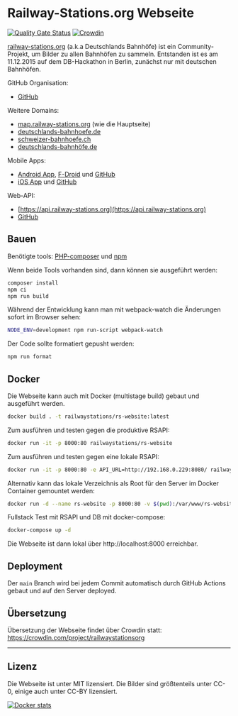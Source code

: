 # Railway-Stations.org Webseite

[![Quality Gate Status](https://sonarcloud.io/api/project_badges/measure?project=RailwayStations_RSWebsite&metric=alert_status)](https://sonarcloud.io/dashboard?id=RailwayStations_RSWebsite) [![Crowdin](https://badges.crowdin.net/railwaystationsorg/localized.svg)](https://crowdin.com/project/railwaystationsorg)

[railway-stations.org](https://railway-stations.org/) (a.k.a Deutschlands Bahnhöfe) ist ein Community-Projekt, um Bilder zu allen Bahnhöfen zu sammeln. Entstanden ist es am 11.12.2015 auf dem DB-Hackathon in Berlin, zunächst nur mit deutschen Bahnhöfen.

GitHub Organisation:

- [GitHub](https://github.com/RailwayStations)

Weitere Domains:

- [map.railway-stations.org](https://map.railway-stations.org/) (wie die Hauptseite)
- [deutschlands-bahnhoefe.de](http://www.deutschlands-bahnhoefe.de/)
- [schweizer-bahnhoefe.ch](https://schweizer-bahnhoefe.ch/)
- [deutschlands-bahnhöfe.de](http://www.xn--deutschlands-bahnhfe-lbc.de/)

Mobile Apps:

- [Android App](https://play.google.com/store/apps/details?id=de.bahnhoefe.deutschlands.bahnhofsfotos), [F-Droid](https://f-droid.org/de/packages/de.bahnhoefe.deutschlands.bahnhofsfotos/) und [GitHub](https://github.com/RailwayStations/RSAndroidApp)
- [iOS App](https://apps.apple.com/de/app/bahnhofsfotos/id1476038821) und [GitHub](https://github.com/RailwayStations/Bahnhofsfotos)

Web-API:

- [https://api.railway-stations.org](https://api.railway-stations.org)
- [GitHub](https://github.com/RailwayStations/RSAPI)

## Bauen

Benötigte tools: [PHP-composer](https://getcomposer.org/) und [npm](https://www.npmjs.com/get-npm)

Wenn beide Tools vorhanden sind, dann können sie ausgeführt werden:

```bash
composer install
npm ci
npm run build
```

Während der Entwicklung kann man mit webpack-watch die Änderungen sofort im Browser sehen:

```bash
NODE_ENV=development npm run-script webpack-watch
```

Der Code sollte formatiert gepusht werden:

```bash
npm run format
```

## Docker

Die Webseite kann auch mit Docker (multistage build) gebaut und ausgeführt werden.

```bash
docker build . -t railwaystations/rs-website:latest
```

Zum ausführen und testen gegen die produktive RSAPI:

```bash
docker run -it -p 8000:80 railwaystations/rs-website
```

Zum ausführen und testen gegen eine lokale RSAPI:

```bash
docker run -it -p 8000:80 -e API_URL=http://192.168.0.229:8080/ railwaystations/rs-website
```

Alternativ kann das lokale Verzeichnis als Root für den Server im Docker Container gemountet werden:

```bash
docker run -d --name rs-website -p 8000:80 -v $(pwd):/var/www/rs-website railwaystations/rs-website
```

Fullstack Test mit RSAPI und DB mit docker-compose:

```bash
docker-compose up -d
```

Die Webseite ist dann lokal über http://localhost:8000 erreichbar.

## Deployment

Der `main` Branch wird bei jedem Commit automatisch durch GitHub Actions gebaut und auf den Server deployed.

## Übersetzung

Übersetzung der Webseite findet über Crowdin statt: https://crowdin.com/project/railwaystationsorg

---

## Lizenz

Die Webseite ist unter MIT lizensiert. Die Bilder sind größtenteils unter CC-0, einige auch unter CC-BY lizensiert.

[![Docker stats](https://dockeri.co/image/railwaystations/rs-website)](https://hub.docker.com/repository/docker/railwaystations/rs-website)
